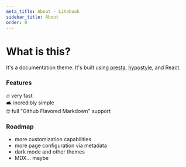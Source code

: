 ```yaml
---
meta_title: About - Litebook
sidebar_title: About
order: 0
---
```


# What is this?

It's a documentation theme. It's built using [presta](https://presta.run),
[hypostyle](https://github.com/sure-thing/hypostyle), and React.

### Features

🔥 very fast\
🛋 incredibly simple\
🤓 full "Github Flavored Markdown" support

### Roadmap

- more customization capabilities
- more page configuration via metadata
- dark mode and other themes
- MDX... maybe
